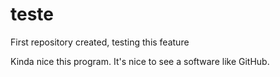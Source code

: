 teste
=====

First repository created, testing this feature

Kinda nice this program. It's nice to see a software like GitHub.
